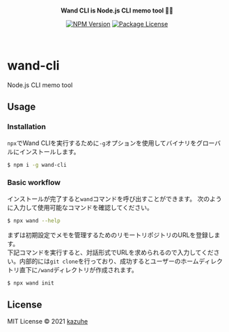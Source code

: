 <br>

<p align="center">
<b>Wand CLI is Node.js CLI memo tool 🧙✨</b> 
</p>

<p align="center">
<a href="https://www.npmjs.com/package/wand-cli"><img src="https://img.shields.io/npm/v/wand-cli.svg" alt="NPM Version" /></a>
<a href="https://www.npmjs.com/package/wand-cli"><img src="https://img.shields.io/npm/l/wand-cli.svg" alt="Package License" /></a>
</p>

<br>

# wand-cli
Node.js CLI memo tool

## Usage

### Installation
`npx`でWand CLIを実行するために`-g`オプションを使用してバイナリをグローバルにインストールします。
```bash
$ npm i -g wand-cli
```

### Basic workflow
インストールが完了すると`wand`コマンドを呼び出すことができます。
次のように入力して使用可能なコマンドを確認してください。
```bash
$ npx wand --help
```


まずは初期設定でメモを管理するためのリモートリポジトリのURLを登録します。  
下記コマンドを実行すると、対話形式でURLを求められるので入力してください。内部的には`git clone`を行っており、成功するとユーザーのホームディレクトリ直下に`/wand`ディレクトリが作成されます。
```bash
$ npx wand init
```

## License
MIT License © 2021 [kazuhe](https://github.com/kazuhe)
